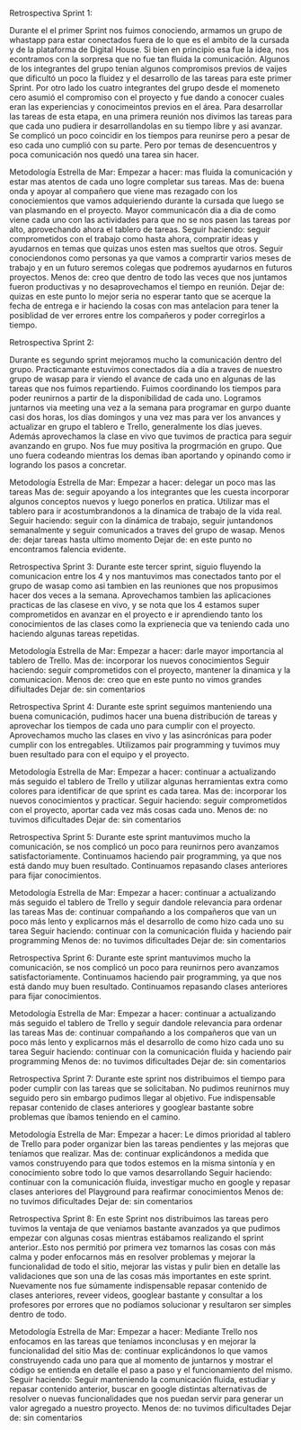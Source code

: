 Retrospectiva Sprint 1:

Durante el el primer Sprint nos fuimos conociendo, armamos un grupo de whastapp para estar conectados fuera de lo que es el ambito de la cursada y de la plataforma de Digital House. Si bien en principio esa fue la idea, nos econtramos con la sorpresa que no fue tan fluida la comunicación.
Algunos de los integrantes del grupo tenían algunos compromisos previos de vaijes que dificultó un poco la fluidez y el desarrollo de las tareas para este primer Sprint.
Por otro lado los cuatro integrantes del grupo desde el momeneto cero asumió el compromiso con el proyecto y fue dando a conocer cuales eran las experiencias y conocimeintos previos en el área.
Para desarrollar las tareas de esta etapa, en una primera reunión nos divimos las tareas para que cada uno pudiera ir desarrollandolas en su tiempo libre y asi avanzar.
Se complicó un poco coincidir en los tiempos para reunirse pero a pesar de eso cada uno cumplió con su parte. Pero por temas de desencuentros y poca comunicación nos quedó una tarea sin hacer.

Metodología Estrella de Mar:
Empezar a hacer: mas fluida la comunicación y estar mas atentos de cada uno logre completar sus tareas.
Mas de: buena onda y apoyar al compañero que viene mas rezagado con los conociemientos que vamos adquieriendo durante la cursada que luego se van plasmando en el proyecto. Mayor communicacón dia a dia de como viene cada uno con las actividades para que no se nos pasen las tareas por alto, aprovechando ahora el tablero de tareas.
Seguir haciendo: seguir comprometidos con el trabajo como hasta ahora, compratir ideas y ayudarnos en temas que quizas unos esten mas sueltos que otros.
Seguir conociendonos como personas ya que vamos a comprartir varios meses de trabajo y en un futuro seremos colegas que podremos ayudarnos en futuros proyectos.
Menos de: creo que dentro de todo las veces que nos juntamos fueron productivas y no desaprovechamos el tiempo en reunión.
Dejar de: quizas en este punto lo mejor seria no esperar tanto que se acerque la fecha de entrega e ir haciendo la cosas con mas antelacion para tener la posiblidad de ver errores entre los compañeros y poder corregirlos a tiempo.

Retrospectiva Sprint 2:

Durante es segundo sprint mejoramos mucho la comunicación dentro del grupo. Practicamante estuvimos conectados día a día a traves de nuestro grupo de wasap para ir viendo el avance de cada uno en algunas de las tareas que nos fuimos repartiendo. Fuimos coordinando los tiempos para poder reunirnos a partir de la disponibilidad de cada uno. Logramos juntarnos via meeting una vez a la semana para programar en gurpo duante casi dos horas, los días domingos y una vez mas para ver los anvances y 
actualizar en grupo el tablero e Trello, generalmente los días jueves.
Además aprovechamos la clase en vivo que tuvimos de practica para seguir avanzando en grupo. Nos fue muy positiva la progrmación en grupo. Que uno fuera codeando mientras los demas iban aportando y opinando como ir logrando los pasos a concretar.

Metodología Estrella de Mar:
Empezar a hacer: delegar un poco mas las tareas
Mas de: seguir apoyando a los integrantes que les cuesta incorporar algunos conceptos nuevos y luego ponerlos en pratica. Utilizar mas el tablero para ir acostumbrandonos a la dinamica de trabajo de la vida real.
Seguir haciendo: seguir con la dinámica de trabajo, seguir juntandonos semanalmente y seguir comunicados a traves del grupo de wasap.
Menos de: dejar tareas hasta ultimo momento
Dejar de: en este punto no encontramos falencia evidente.

Retrospectiva Sprint 3:
Durante este tercer sprint, siguio fluyendo la comunicacion entre los 4 y nos mantuvimos mas conectados tanto por el grupo de wasap como asi tambien en las reuniones
que nos propusimos hacer dos veces a la semana.
Aprovechamos tambien las  aplicaciones practicas de las clasese en vivo, y se nota que los 4 estamos super comprometidos en avanzar en el proyecto e ir aprendiendo tanto los conocimientos de las clases como la exprienecia que va teniendo cada uno haciendo algunas tareas repetidas.

Metodología Estrella de Mar:
Empezar a hacer: darle mayor importancia al tablero de Trello.
Mas de: incorporar los nuevos conocimientos
Seguir haciendo: seguir comprometidos con el proyecto, mantener la dinamica y la comunicacion.
Menos de: creo que en este punto no vimos grandes difiultades
Dejar de: sin comentarios

Retrospectiva Sprint 4:
Durante este sprint seguimos manteniendo una buena comunicación, pudimos hacer una buena distribución de tareas y aprovechar los tiempos de cada uno para cumplir con el proyecto. Aprovechamos mucho las clases en vivo y las asincrónicas para poder cumplir con los entregables. Utilizamos pair programming y tuvimos muy buen resultado para con el equipo y el proyecto.

Metodología Estrella de Mar:
Empezar a hacer: continuar a actualizando más seguido el tablero de Trello y utilizar algunas herramientas extra como colores para identificar de que sprint es cada tarea.
Mas de: incorporar los nuevos conocimientos y practicar.
Seguir haciendo: seguir comprometidos con el proyecto, aportar cada vez más cosas cada uno.
Menos de: no tuvimos dificultades
Dejar de: sin comentarios

Retrospectiva Sprint 5:
Durante este sprint mantuvimos mucho la comunicación, se nos complicó un poco para reunirnos pero avanzamos satisfactoriamente. Continuamos haciendo pair programming, ya que nos está dando muy buen resultado. Continuamos repasando clases anteriores para fijar conocimientos.

Metodología Estrella de Mar:
Empezar a hacer: continuar a actualizando más seguido el tablero de Trello y seguir dandole relevancia para ordenar las tareas
Mas de: continuar compañando a los compañeros que van un poco más lento y explicarnos más el desarrollo de como hizo cada uno su tarea
Seguir haciendo: continuar con la comunicación fluida y haciendo pair programming
Menos de: no tuvimos dificultades
Dejar de: sin comentarios

Retrospectiva Sprint 6:
Durante este sprint mantuvimos mucho la comunicación, se nos complicó un poco para reunirnos pero avanzamos satisfactoriamente. Continuamos haciendo pair programming, ya que nos está dando muy buen resultado. Continuamos repasando clases anteriores para fijar conocimientos.

Metodología Estrella de Mar:
Empezar a hacer: continuar a actualizando más seguido el tablero de Trello y seguir dandole relevancia para ordenar las tareas
Mas de: continuar compañando a los compañeros que van un poco más lento y explicarnos más el desarrollo de como hizo cada uno su tarea
Seguir haciendo: continuar con la comunicación fluida y haciendo pair programming
Menos de: no tuvimos dificultades
Dejar de: sin comentarios

Retrospectiva Sprint 7:
Durante este sprint nos distribuimos el tiempo para poder cumplir con las tareas que se solicitaban. No pudimos reunirnos muy seguido pero sin embargo pudimos llegar al objetivo. Fue indispensable repasar contenido de clases anteriores y googlear bastante sobre problemas que íbamos teniendo en el camino.

Metodología Estrella de Mar:
Empezar a hacer: Le dimos prioridad al tablero de Trello para poder organizar bien las tareas pendientes y las mejoras que teníamos que realizar.
Mas de: continuar explicándonos a medida que vamos construyendo para que todos estemos en la misma sintonía y en conocimiento sobre todo lo que vamos desarrollando
Seguir haciendo: continuar con la comunicación fluida, investigar mucho en google y repasar clases anteriores del Playground para reafirmar conocimientos
Menos de: no tuvimos dificultades
Dejar de: sin comentarios

Retrospectiva Sprint 8:
En este Sprint nos distribuimos las tareas pero tuvimos la ventaja de que veniamos bastante avanzados ya que pudimos empezar con algunas cosas mientras estábamos realizando el sprint anterior..Esto nos permitió por primera vez tomarnos las cosas con más calma y poder enfocarnos más en resolver problemas y mejorar la funcionalidad de todo el sitio, mejorar las vistas y pulir bien en detalle las validaciones que son una de las cosas más importantes en este sprint. Nuevamente nos fue súmamente indispensable repasar contenido de clases anteriores, reveer videos, googlear bastante y consultar a los profesores por errores que no podíamos solucionar y resultaron ser simples dentro de todo.

Metodología Estrella de Mar:
Empezar a hacer: Mediante Trello nos enfocamos en las tareas que teníamos inconclusas y en mejorar la funcionalidad del sitio
Mas de: continuar explicándonos lo que vamos construyendo cada uno para que al momento de juntarnos y mostrar el código se entienda en detalle el paso a paso y el funcionamiento del mismo.
Seguir haciendo: Seguir manteniendo la comunicación fluida, estudiar y repasar contenido anterior, buscar en google distintas alternativas de resolver o nuevas funcionalidades que nos puedan servir para generar un valor agregado a nuestro proyecto.
Menos de: no tuvimos dificultades
Dejar de: sin comentarios